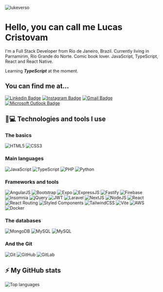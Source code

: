 <p align="left"><img src="https://komarev.com/ghpvc/?username=lukeverso" alt="lukeverso" /></p>

# Hello, you can call me Lucas Cristovam

I'm a Full Stack Developer from Rio de Janeiro, Brazil. Currently living in Parnamirim, Rio Grande do Norte. Comic book lover. JavaScript, TypeScript, React and React Native.

Learning ***TypeScript*** at the moment.

## You can find me at...
[![Linkedin Badge](https://img.shields.io/badge/lukeverso-0077B5?style=for-the-badge&logo=linkedin&logoColor=white)](https://www.linkedin.com/in/lukeverso/)
[![Instagram Badge](https://img.shields.io/badge/lukeverso-E4405F?style=for-the-badge&logo=instagram&logoColor=white)](https://instagram.com/lukeverso)
[![Gmail Badge](https://img.shields.io/badge/cristhovamlucas@gmail.com-D14836?style=for-the-badge&logo=gmail&logoColor=white)](mailto:cristhovamlucas@gmail.com)
[![Microsoft Outlook Badge](https://img.shields.io/badge/lucascristhovam@hotmail.com-0078D4?style=for-the-badge&logo=microsoft-outlook&logoColor=white)](mailto:lucascristhovam@hotmail.com)

## 🚀💻 Technologies and tools I use

### The basics
![HTML5](https://img.shields.io/badge/HTML5-E34F26?style=for-the-badge&logo=html5&logoColor=white)
![CSS3](https://img.shields.io/badge/CSS3-1572B6?style=for-the-badge&logo=css3&logoColor=white)

### Main languages
![JavaScript](https://img.shields.io/badge/JavaScript-323330?style=for-the-badge&logo=javascript&logoColor=F7DF1E)
![TypeScript](https://img.shields.io/badge/TypeScript-007ACC?style=for-the-badge&logo=typescript&logoColor=white)
![PHP](https://img.shields.io/badge/PHP-777BB4?style=for-the-badge&logo=php&logoColor=white)
![Python](https://img.shields.io/badge/Python-FFD43B?style=for-the-badge&logo=python&logoColor=blue)

### Frameworks and tools
![AngularJS](https://img.shields.io/badge/AngularJS-E23237?style=for-the-badge&logo=angularjs&logoColor=white)
![Bootstrap](https://img.shields.io/badge/Bootstrap-563D7C?style=for-the-badge&logo=bootstrap&logoColor=white)
![Expo](https://img.shields.io/badge/Expo-1B1F23?style=for-the-badge&logo=expo&logoColor=white)
![ExpressJS](https://img.shields.io/badge/Express.js-000000?style=for-the-badge&logo=express&logoColor=white)
![Fastify](https://img.shields.io/badge/fastify-202020?style=for-the-badge&logo=fastify&logoColor=white)
![Firebase](https://img.shields.io/badge/firebase-ffca28?style=for-the-badge&logo=firebase&logoColor=black)
![Insomnia](https://img.shields.io/badge/Insomnia-5849be?style=for-the-badge&logo=Insomnia&logoColor=white)
![jQuery](https://img.shields.io/badge/jQuery-0769AD?style=for-the-badge&logo=jquery&logoColor=white)
![JWT](https://img.shields.io/badge/JWT-000000?style=for-the-badge&logo=JSON%20web%20tokens&logoColor=white)
![Laravel](https://img.shields.io/badge/Laravel-FF2D20?style=for-the-badge&logo=laravel&logoColor=white)
![NextJS](https://img.shields.io/badge/next.js-000000?style=for-the-badge&logo=nextdotjs&logoColor=white)
![NodeJS](https://img.shields.io/badge/Node.js-339933?style=for-the-badge&logo=nodedotjs&logoColor=white)
![React](https://img.shields.io/badge/React-20232A?style=for-the-badge&logo=react&logoColor=61DAFB)
![React Routing](https://img.shields.io/badge/React_Router-CA4245?style=for-the-badge&logo=react-router&logoColor=white)
![Styled Components](https://img.shields.io/badge/styled--components-DB7093?style=for-the-badge&logo=styled-components&logoColor=white)
![TailwindCSS](https://img.shields.io/badge/Tailwind_CSS-38B2AC?style=for-the-badge&logo=tailwind-css&logoColor=white)
![Vite](https://img.shields.io/badge/Vite-B73BFE?style=for-the-badge&logo=vite&logoColor=FFD62E)
![AWS](https://img.shields.io/badge/Amazon_AWS-FF9900?style=for-the-badge&logo=amazonaws&logoColor=white)
![Docker](https://img.shields.io/badge/Docker-2CA5E0?style=for-the-badge&logo=docker&logoColor=white)

### The databases
![MongoDB](https://img.shields.io/badge/MongoDB-4EA94B?style=for-the-badge&logo=mongodb&logoColor=white)
![MySQL](https://img.shields.io/badge/MySQL-005C84?style=for-the-badge&logo=mysql&logoColor=white)
![MySQL](https://img.shields.io/badge/SQLite-07405E?style=for-the-badge&logo=sqlite&logoColor=white)

### And the Git
![Git](https://img.shields.io/badge/GIT-E44C30?style=for-the-badge&logo=git&logoColor=white)
![GitHub](https://img.shields.io/badge/GitHub-100000?style=for-the-badge&logo=github&logoColor=white)
![GitLab](https://img.shields.io/badge/GitLab-330F63?style=for-the-badge&logo=gitlab&logoColor=white)

## ⚡ My GitHub stats

![Top languages](https://github-readme-stats.vercel.app/api/top-langs/?username=lukeverso&layout=donut)

